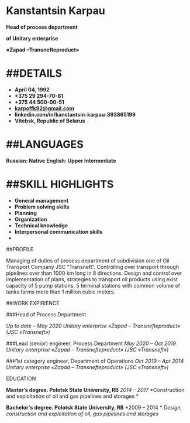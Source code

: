 # Kanstantsin Karpau
**Head of process department**

**of Unitary enterprise**

**«Zapad –Transnefteproduct»**

##DETAILS
===
+ **April 04, 1992**
+ **+375 29 294-70-81**
+ **+375 44 500-00-51**
+ **karpoffk92@gmail.com**
+ **linkedin.com/in/kanstantsin-karpau-393865199**
+ **Vitebsk, Republic of Belarus**

##LANGUAGES
===
**Russian: Native**
**English: Upper Intermediate**

##SKILL HIGHLIGHTS
===
-	**General management**
-	**Problem solving skills**
-	**Planning**
-	**Organization**
-	**Technical knowledge**
-	**Interpersonal communication skills**
-	
##PROFILE 

 Managing of duties of process department of subdivision one of Oil Transport Company JSC “Transneft”. Controlling over transport through pipelines over than 1000 km long in 8 directions. Design and control over implementation of plans, strategies to transport oil products using exist capacity of 5 pump stations, 5 terminal stations with common volume  of tanks farms more than 1 million cubic meters.
 
##WORK EXPIRIENCE

###Head of Process Department 

*Up to date – May 2020*
*Unitary enterprise «Zapad – Transnefteproduct» (JSC «Transneft»)*

###Lead (senior) engineer, Process Department
*May 2020 – Oct 2019*
*Unitary enterprise «Zapad – Transnefteproduct» (JSC «Transneft»)*

###1st category engineer, Department of Operations
*Oct 2019 – Apr 2014*
*Unitary enterprise «Zapad – Transnefteproduct» (JSC «Transneft»)*

EDUCATION

**Master’s degree. Polotsk State University, RB**
*2014 – 2017*
*Construction and exploitation of oil and gas pipelines and storages *

**Bachelor's degree. Polotsk State University, RB**
*2009 – 2014 *
*Design, construction and exploitation of oil, gas pipelines and storages*


